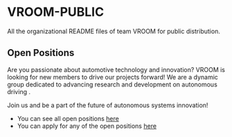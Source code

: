 # VROOM-PUBLIC
All the organizational README files of team VROOM for public distribution.

## Open Positions 
Are you passionate about automotive technology and innovation? VROOM is looking for new members to drive our projects forward! We are a dynamic group dedicated to advancing research and development on autonomous driving .

Join us and be a part of the future of autonomous systems innovation!

- You can see all open positions [here]()
- You can apply for any of the open positions [here](https://vroom.web.auth.gr/#join)
